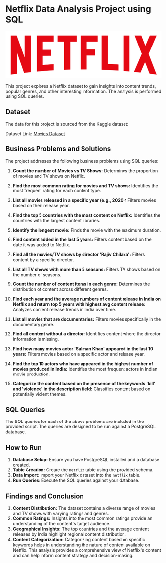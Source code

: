 # Netflix Data Analysis Project using SQL
![Netflix Logo](https://github.com/Navin027/Netflix_SQL_Project/blob/main/logo.png)

This project explores a Netflix dataset to gain insights into content trends, popular genres, and other interesting information.  The analysis is performed using SQL queries.

## Dataset

The data for this project is sourced from the Kaggle dataset:

Dataset Link: [Movies Dataset](https://www.kaggle.com/datasets/shivamb/netflix-shows?resource=download)

## Business Problems and Solutions

The project addresses the following business problems using SQL queries:

1. **Count the number of Movies vs TV Shows:**  Determines the proportion of movies and TV shows on Netflix.

2. **Find the most common rating for movies and TV shows:** Identifies the most frequent rating for each content type.

3. **List all movies released in a specific year (e.g., 2020):** Filters movies based on their release year.

4. **Find the top 5 countries with the most content on Netflix:**  Identifies the countries with the largest content libraries.

5. **Identify the longest movie:** Finds the movie with the maximum duration.

6. **Find content added in the last 5 years:** Filters content based on the date it was added to Netflix.

7. **Find all the movies/TV shows by director 'Rajiv Chilaka':**  Filters content by a specific director.

8. **List all TV shows with more than 5 seasons:** Filters TV shows based on the number of seasons.

9. **Count the number of content items in each genre:**  Determines the distribution of content across different genres.

10. **Find each year and the average numbers of content release in India on Netflix and return top 5 years with highest avg content release:** Analyzes content release trends in India over time.

11. **List all movies that are documentaries:** Filters movies specifically in the documentary genre.

12. **Find all content without a director:** Identifies content where the director information is missing.

13. **Find how many movies actor 'Salman Khan' appeared in the last 10 years:** Filters movies based on a specific actor and release year.

14. **Find the top 10 actors who have appeared in the highest number of movies produced in India:** Identifies the most frequent actors in Indian movie production.

15. **Categorize the content based on the presence of the keywords 'kill' and 'violence' in the description field:**  Classifies content based on potentially violent themes.

## SQL Queries

The SQL queries for each of the above problems are included in the provided script.  The queries are designed to be run against a PostgreSQL database.

## How to Run

1.  **Database Setup:** Ensure you have PostgreSQL installed and a database created.
2.  **Table Creation:** Create the `netflix` table using the provided schema.
3.  **Data Import:** Import your Netflix dataset into the `netflix` table.
4.  **Run Queries:** Execute the SQL queries against your database.

## Findings and Conclusion

1.  **Content Distribution:** The dataset contains a diverse range of movies and TV shows with varying ratings and genres.
2.  **Common Ratings:** Insights into the most common ratings provide an understanding of the content's target audience.
3.  **Geographical Insights:** The top countries and the average content releases by India highlight regional content distribution.
4.  **Content Categorization:** Categorizing content based on specific keywords helps in understanding the nature of content available on Netflix.
   This analysis provides a comprehensive view of Netflix's content and can help inform content strategy and decision-making.

